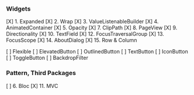 ### Widgets

[X] 1. Expanded
[X] 2. Wrap
[X] 3. ValueListenableBuilder
[X] 4. AnimatedContainer
[X] 5. Opacity
[X] 7. ClipPath
[X] 8. PageView
[X] 9. Directionality
[X] 10. TextField
[X] 12. FocusTraversalGroup
[X] 13. FocusScope
[X] 14. AboutDialog
[X] 15. Row & Column

[ ] Flexible
[ ] ElevatedButton
[ ] OutlinedButton
[ ] TextButton
[ ] IconButton
[ ] ToggleButton
[ ] BackdropFilter

### Pattern, Third Packages

[ ] 6. Bloc
[X] 11. MVC